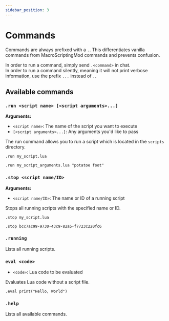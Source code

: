 ```yaml
---
sidebar_position: 3
---
```


# Commands

Commands are always prefixed with a `.`. This differentiates vanilla commands from MacroScriptingMod commands and prevents confusion.

In order to run a command, simply send `.<command>` in chat.  
In order to run a command silently, meaning it will not print verbose information, use the prefix `...` instead of `.`.

## Available commands

### `.run <script name> [<script arguments>...]`

**Arguments:**

- `<script name>`: The name of the script you want to execute
- `[<script arguments>...]`: Any arguments you'd like to pass

The run command allows you to run a script which is located in the `scripts` directory.

```
.run my_script.lua

.run my_script_arguments.lua "potatoe foot"
```

### `.stop <script name/ID>`

**Arguments:**

- `<script name/ID>`: The name or ID of a running script

Stops all running scripts with the specified name or ID.

```
.stop my_script.lua

.stop bcc7ac99-9730-43c9-82a5-f7723c220fc6
```

### `.running`

Lists all running scripts.

### `eval <code>`

- `<code>`: Lua code to be evaluated

Evaluates Lua code without a script file.

```
.eval print("Hello, World")
```

### `.help`

Lists all available commands.
